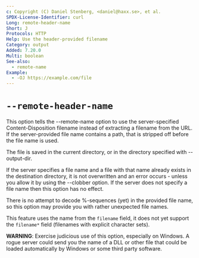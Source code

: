 ```yaml
---
c: Copyright (C) Daniel Stenberg, <daniel@haxx.se>, et al.
SPDX-License-Identifier: curl
Long: remote-header-name
Short: J
Protocols: HTTP
Help: Use the header-provided filename
Category: output
Added: 7.20.0
Multi: boolean
See-also:
  - remote-name
Example:
  - -OJ https://example.com/file
---
```


# `--remote-header-name`

This option tells the --remote-name option to use the server-specified
Content-Disposition filename instead of extracting a filename from the URL. If
the server-provided file name contains a path, that is stripped off before the
file name is used.

The file is saved in the current directory, or in the directory specified with
--output-dir.

If the server specifies a file name and a file with that name already exists
in the destination directory, it is not overwritten and an error occurs -
unless you allow it by using the --clobber option. If the server does not
specify a file name then this option has no effect.

There is no attempt to decode %-sequences (yet) in the provided file name, so
this option may provide you with rather unexpected file names.

This feature uses the name from the `filename` field, it does not yet support
the `filename*` field (filenames with explicit character sets).

**WARNING**: Exercise judicious use of this option, especially on Windows. A
rogue server could send you the name of a DLL or other file that could be
loaded automatically by Windows or some third party software.
